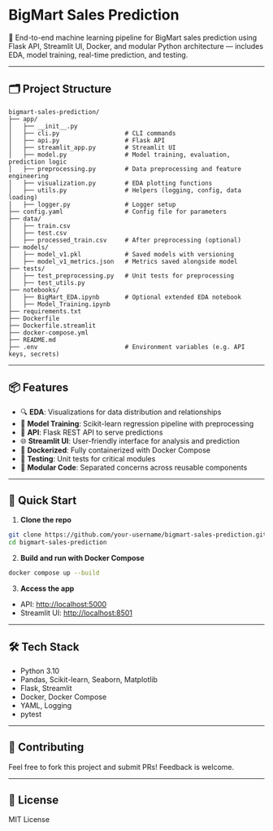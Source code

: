 
# BigMart Sales Prediction

🚀 End-to-end machine learning pipeline for BigMart sales prediction using Flask API, Streamlit UI, Docker, and modular Python architecture — includes EDA, model training, real-time prediction, and testing.

---

## 🗂️ Project Structure

```
bigmart-sales-prediction/
├── app/
│   ├── __init__.py
│   ├── cli.py                  # CLI commands
│   ├── api.py                  # Flask API
│   ├── streamlit_app.py        # Streamlit UI
│   ├── model.py                # Model training, evaluation, prediction logic
│   ├── preprocessing.py        # Data preprocessing and feature engineering
│   ├── visualization.py        # EDA plotting functions
│   ├── utils.py                # Helpers (logging, config, data loading)
│   ├── logger.py               # Logger setup
├── config.yaml                 # Config file for parameters
├── data/
│   ├── train.csv
│   ├── test.csv
│   ├── processed_train.csv     # After preprocessing (optional)
├── models/
│   ├── model_v1.pkl            # Saved models with versioning
│   ├── model_v1_metrics.json   # Metrics saved alongside model
├── tests/
│   ├── test_preprocessing.py   # Unit tests for preprocessing
│   ├── test_utils.py
├── notebooks/
│   ├── BigMart_EDA.ipynb       # Optional extended EDA notebook
│   ├── Model_Training.ipynb
├── requirements.txt
├── Dockerfile
├── Dockerfile.streamlit
├── docker-compose.yml
├── README.md
├── .env                        # Environment variables (e.g. API keys, secrets)
```

---

## 📦 Features

- 🔍 **EDA**: Visualizations for data distribution and relationships
- 🧠 **Model Training**: Scikit-learn regression pipeline with preprocessing
- 🔁 **API**: Flask REST API to serve predictions
- 🌐 **Streamlit UI**: User-friendly interface for analysis and prediction
- 🐳 **Dockerized**: Fully containerized with Docker Compose
- 🧪 **Testing**: Unit tests for critical modules
- 🔧 **Modular Code**: Separated concerns across reusable components

---

## 🚀 Quick Start

1. **Clone the repo**  
```bash
git clone https://github.com/your-username/bigmart-sales-prediction.git
cd bigmart-sales-prediction
```

2. **Build and run with Docker Compose**  
```bash
docker compose up --build
```

3. **Access the app**  
- API: [http://localhost:5000](http://localhost:5000)
- Streamlit UI: [http://localhost:8501](http://localhost:8501)

---

## 🛠 Tech Stack

- Python 3.10
- Pandas, Scikit-learn, Seaborn, Matplotlib
- Flask, Streamlit
- Docker, Docker Compose
- YAML, Logging
- pytest

---

## 🤝 Contributing

Feel free to fork this project and submit PRs! Feedback is welcome.

---

## 📄 License

MIT License
